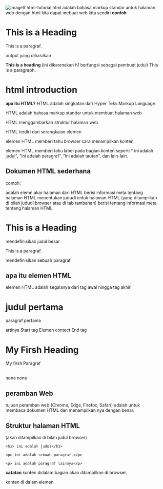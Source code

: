![image](https://github.com/user-attachments/assets/22469a02-3a61-43b9-84b1-88410b668fa9)# html-tutorial
html adalah bahasa markup standar untuk halaman web
dengan html kita dapat mebuat web kita sendiri
**contoh**
<!DOCTYPE html

<html>

<head>
 
<title>Page Title</title>

</head>

<h1>This is a Heading</h1>

<p>This is a paragraf.</p>

</body>

</html>

 output yang dihasilkan
 
**This is a heading**
 (ini dikarenakan h1 berfungsi sebagai pembuat judul)
This is a paragraph.

# html introduction 
**apa itu HTML?**
HTML adalah singkatan dari Hyper Teks Markup Language

HTML adalah bahasa markup standar untuk membuat halaman web

HTML menggambarkan struktur halaman web

HTML terdiri dari serangkaian elemen

elemen HTML memberi tahu browser cara menampilkan konten

elemen HTML memberi tahu label pada bagian konten seperti " ini adalah judul", "ini adalah paragraf", "ini adalah tautan", dan lain-lain. 

## Dokumen HTML sederhana ##
contoh:
<!DOCTYPE html mendefinisikan bahwa dokumn ini adalah dokumen HTML5

<html> adalah elemn akar halaman dari HTML

<head> berisi informasi meta tentang halaman HTML
  
<title>Page Title</title> menentukan jududl untuk halaman HTML (yang ditampilkan di bilah jududl browser atau di tab tambahan)

</head> berisi tentang informasi meta tentang halaman HTML

<h1>This is a Heading</h1> mendefinisikan judul besar

<p>This is a paragraf.</p> mendefinisikan sebuah paragraf

</body>
</html>

## apa itu elemen HTML ##
elemen HTML adalah segalanya dari tag awal hingga tag akhir

<h1> judul pertama </h1>
<p> paragraf pertama </p>

artinya 
Start tag                    Elemen contect                End tag
<h1>                         My Firsh Heading               </h1>

<p>                          My firsh Paragraf              </P>

<br>                         none                           none

## peramban Web ##
tujuan peramban web (Chrome, Edge, Firefox, Safari) adalah untuk membaca dokumen HTML dan menampilkan nya dengan benar. 

## Struktur halaman HTML ##
<kepala>
 
  <title> judul halaman </title> (akan ditampilkan di bilah judul browser)
  
</kepala>

<tubuh>
 
    <h1> ini adalah judul</h1>
    
    <p> ini adalah sebuah paragraf.</p>
    
    <p> ini adalah paragraf lainnya</p>
    
</tubuh>

**catatan**
konten didalam bagian <body> akan ditampilkan di browser.

konten di dalam elemen <title> akan ditampilkan di bilah judul browser atau di tab halaman. 

# Editor HTML #
Editor teks sederhana adalah semua hal yang diperlukan ketika mempelajari HTML. 

Pelajari HTML Menggunakan Notepad atau TextEdit
Halaman web dapat dibuat dan dimodifikasi menggunakan editor HTML profesional.

Namun, untuk mempelajari HTML kami merekomendasikan editor teks sederhana seperti Notepad (PC) atau TextEdit (Mac).

Kami percaya bahwa menggunakan editor teks sederhana adalah cara yang baik untuk mempelajari HTML.

Ikuti langkah-langkah di bawah ini untuk membuat halaman web pertama Anda dengan Notepad atau TextEdit.

**Langkah 1: Buka Notepad (PC)**
Windows 8 atau lebih baru:

Buka Layar Awal (simbol jendela di kiri bawah layar). Ketik Notepad .

Windows 7 atau versi sebelumnya:

Buka Start > Program > Aksesoris > Notepad

**Langkah 1: Buka TextEdit (Mac)**
Buka Finder > Aplikasi > TextEdit

Ubah juga beberapa preferensi agar aplikasi dapat menyimpan file dengan benar. Di Preferensi > Format > pilih "Teks Biasa"

Lalu pada bagian "Buka dan Simpan", centang kotak yang bertuliskan "Tampilkan berkas HTML sebagai kode HTML dan bukan teks yang diformat".

Lalu buka dokumen baru untuk meletakkan kode.

**Langkah 2: Tulis Beberapa HTML**
Tulis atau salin kode HTML berikut ke Notepad:
<!DOCTYPE html>
<html>
<body>

<h1>My First Heading</h1>

<p>My first paragraph.</p>

</body>
</html>

**Langkah 3: Simpan Halaman HTML**
Simpan berkas di komputer. Pilih File > Simpan sebagai di menu Notepad.

Beri nama file "index.htm" dan atur pengkodean ke UTF-8 (yang merupakan pengkodean yang disukai untuk file HTML).

tip: dapat menggunakan .htm atau .html sebagai ekstensi file. tidak ada perbedaan. 

**Langkah 4: Lihat Halaman HTML di Browser Anda**
Buka berkas HTML yang disimpan di peramban favorit (klik dua kali pada berkas tersebut, atau klik kanan - dan pilih "Buka dengan").

Hasilnya akan terlihat seperti ini:
**My Firsh Heading**
My firsh Paragraf

# contoh dasar HTML # 
## Dokumen HTMLM ##
Semua dokumen HTML harus dimulai dengan deklarasi tipe dokumen: <!DOCTYPE html>.

Dokumen HTML itu sendiri dimulai dengan <html>dan diakhiri dengan </html>.

Bagian yang terlihat dari dokumen HTML berada di antara <body>dan </body>.

CONTOH:
<!DOCTYPE html>
<html>
<body>

<h1>My First Heading</h1>
<p>My first paragraph.</p>

</body>
</html>


OUTPUT 
**My First Heading**
My First paragraf


**Deklarasi <!DOCTYPE>**
Deklarasi tersebut <!DOCTYPE>mewakili jenis dokumen, dan membantu browser menampilkan halaman web dengan benar.

Itu hanya boleh muncul satu kali, di bagian atas halaman (sebelum tag HTML apa pun).

Deklarasi <!DOCTYPE>tidak peka huruf besar/kecil.

Deklarasi <!DOCTYPE>untuk HTML5 adalah:

**<!DOCTYPE html>**

## Judul HTML ## 

Judul HTML didefinisikan dengan tag <h1>to <h6>.

<h1>mendefinisikan judul yang paling penting. <h6>mendefinisikan judul yang paling tidak penting: 

Contoh
<h1>This is heading 1</h1>
<h2>This is heading 2</h2>
<h3>This is heading 3</h3>
<h4>This is heading 4</h4>
<h5>This is heading 5</h5>
<h6>This is heading 6</h6>

</body>
</html>

output 
# This is heading 1 #
## This is heading 2 ##
### This is heading 3 ###
#### This is heading 4 ####
##### This is heading 5 #####
###### This is heading 6 ######

# Paragraf HTML #
Paragraf HTML didefinisikan dengan <p>tag:

Contoh
<p>This is a paragraph.</p>
<p>This is another paragraph.</p>

output
This is a paragraph

This is another paragraph. 

# Tautan HTML #
Tautan HTML didefinisikan dengan <a>tag:

Contoh
<a href="https://www.w3schools.com">This is a link</a>

output 
HTML Links

HTML links are defined with the a tag:

This is a link

Tujuan tautan ditetapkan dalam hrefatribut. 

Atribut digunakan untuk memberikan informasi tambahan tentang elemen HTML.


# Gambar HTML #
Gambar HTML didefinisikan dengan <img>tag.

File sumber ( src), teks alternatif ( alt), width, dan heightdisediakan sebagai atribut:

Contoh
<img src="w3schools.jpg" alt="W3Schools.com" width="104" height="142">

output 
HTML Images
HTML images are defined with the img tag:
## berserta gambar w3school ##


Cara Melihat Sumber HTML
Pernahkah Anda melihat halaman Web dan bertanya-tanya, "Hei! Bagaimana mereka melakukannya?"

Lihat Kode Sumber HTML:
Klik CTRL + U di halaman HTML, atau klik kanan pada halaman dan pilih "Lihat Sumber Halaman". Ini akan membuka tab baru yang berisi kode sumber HTML halaman tersebut.

Periksa Elemen HTML:
Klik kanan pada elemen (atau area kosong), dan pilih "Periksa" untuk melihat elemen apa saja yang ada (Anda akan melihat HTML dan CSS). Anda juga dapat mengedit HTML atau CSS secara langsung di panel Elemen atau Gaya yang terbuka.


# Elemen HTML #
elemen HTML didefinisikan oleh tag awal, beberapa konten, dan tag akhir. 
 
## elemen HTML adalah segalanya dari tag awal hingga tag akhir:*

<tagname> konten ada disini... </tagname>

contoh beberapa elemen HTML:

< h1 > Judul Pertamaku < /h1 >

< p > Paragraf pertama saya. < /p >

## Start tag	   Element content      	End tag
   <h1>	        My First Heading	     </h1>
   <p>	         My first paragraph.	  </p>
   <br>        	none	                 none

Catatan: Beberapa elemen HTML tidak memiliki konten (seperti elemen <br>). Elemen-elemen ini disebut elemen kosong. Elemen kosong tidak memiliki tag penutup!

## Elemen HTML Bersarang ##
Elemen HTML dapat bersarang (ini berarti suatu elemen dapat berisi elemen lain).

Semua dokumen HTML terdiri dari elemen-elemen HTML yang bertingkat.

Contoh berikut berisi empat elemen HTML ( <html>, <body>, <h1> dan <p>):

Contoh
<!DOCTYPE html>
<html>
<body>

<h1>My First Heading</h1>
<p>My first paragraph.</p>

</body>
</html>

output
## My Firsh Heading ##
My firsh paragraph

Contoh Dijelaskan
Elemen tersebut <html>merupakan elemen akar dan mendefinisikan keseluruhan dokumen HTML.

Ia memiliki tag awal <html>dan tag akhir </html>.

Kemudian di dalam <html>elemen tersebut ada <body> elemen:

<body>

<h1>My First Heading</h1>
<p>My first paragraph.</p>

</body>
Elemen <body>mendefinisikan isi dokumen.

Ia memiliki tag awal <body>dan tag akhir </body>.

Kemudian, di dalam <body>elemen tersebut ada dua elemen lainnya: <h1>dan <p>:

<h1>My First Heading</h1>
<p>My first paragraph.</p>
Elemen ini <h1>mendefinisikan sebuah judul.

Ini memiliki tag awal <h1>dan tag akhir </h1>:

<h1>My First Heading</h1>
Elemen <p>mendefinisikan sebuah paragraf.

Ini memiliki tag awal <p>dan tag akhir </p>:

<p>My first paragraph.</p>

## Jangan Pernah Melewatkan Tag Akhir ##
Beberapa elemen HTML akan ditampilkan dengan benar, bahkan jika Anda lupa tag penutup:

Contoh
<html>
<body>

<p>This is a paragraph
<p>This is a paragraph

</body>
</html>

output

This is a paragraph.

This is a paragraph.

Namun, jangan pernah mengandalkan ini! Hasil yang tidak diharapkan dan kesalahan dapat terjadi jika Anda lupa tag penutup!

## Elemen HTML Kosong ##
Elemen HTML tanpa konten disebut elemen kosong.

Tag ini <br> mendefinisikan jeda baris, dan merupakan elemen kosong tanpa tag penutup:

Contoh
<p>This is a <br> paragraph with a line break.</p>

output
This is a
paragraph with a line break.

## HTML tidak peka huruf besar/kecil ##
Tag HTML tidak peka huruf besar/kecil: <P>artinya sama dengan <p>.

Standar HTML tidak mengharuskan tag huruf kecil, tetapi W3C merekomendasikan huruf kecil dalam HTML, dan menuntut huruf kecil untuk jenis dokumen yang lebih ketat seperti XHTML.

### Di W3Schools kami selalu menggunakan nama tag huruf kecil. ###

## Referensi Tag HTML ##
Referensi tag W3Schools berisi informasi tambahan tentang tag ini dan atributnya.

###             Tag	Description ###
<html>	         Defines the root of an HTML document
<body>         	Defines the document's body
<h1> to <h6>   	Defines HTML headings


# Atribut HTML #
 Atribut HTML menyediakan informasi tambahan tentang elemen HTML.

## Atribut HTML
  Semua elemen HTML dapat memiliki atribut

  Atribut menyediakan informasi tambahan tentang elemen
  
  Atribut selalu ditentukan di tag awal
  
  Atribut biasanya datang dalam pasangan nama/nilai seperti: nama="nilai"
  
## Atribut href

Tag ini <a>mendefinisikan hyperlink. hrefAtribut menentukan URL halaman yang dituju oleh tautan tersebut:

Contoh
<a href="https://www.w3schools.com">Visit W3Schools</a>

OUTPUT

 The href Attribute
HTML links are defined with the a tag. The link address is specified in the href attribute:

Visit W3Schools

## Atribut src
Tag <img>ini digunakan untuk menyematkan gambar di halaman HTML. srcAtribut menentukan jalur ke gambar yang akan ditampilkan:

Contoh
<img src="img_girl.jpg">

OUTPUT

The src Attribute
HTML images are defined with the img tag, and the filename of the image source is specified in the src attribute:

Beserta foto seorang perempuan yang menghadap ke belakang


Ada dua cara untuk menentukan URL dalam src atribut:

1. URL Absolut - Tautan ke gambar eksternal yang dihosting di situs web lain. Contoh: src="https://www.w3schools.com/images/img_girl.jpg" .

Catatan: Gambar eksternal mungkin memiliki hak cipta. Jika Anda tidak memperoleh izin untuk menggunakannya, Anda mungkin melanggar undang-undang hak cipta. Selain itu, Anda tidak dapat mengontrol gambar eksternal; gambar tersebut dapat dihapus atau diubah secara tiba-tiba.

2. URL Relatif - Tautan ke gambar yang dihosting di dalam situs web. Di sini, URL tidak menyertakan nama domain. Jika URL dimulai tanpa garis miring, URL akan relatif terhadap halaman saat ini. Contoh: src="img_girl.jpg". Jika URL dimulai dengan garis miring, URL akan relatif terhadap domain. Contoh: src="/images/img_girl.jpg".

Kiat: Sebaiknya gunakan URL relatif. URL tersebut tidak akan rusak jika Anda mengubah domain.

## Atribut lebar dan tinggi
Tag <img>juga harus berisi atribut widthdan height, yang menentukan lebar dan tinggi gambar (dalam piksel):

Contoh
<img src="img_girl.jpg" width="500" height="600">

output
Width and Height Attributes
The width and height attributes of the img tag, defines the width and height of the image:
dengan perempuan yang mengahadap kebelakang

## Atribut alt
Atribut yang diperlukan altuntuk <img> tag menentukan teks alternatif untuk gambar, jika gambar tersebut tidak dapat ditampilkan karena suatu alasan. Hal ini dapat disebabkan oleh koneksi yang lambat, atau kesalahan pada srcatribut, atau jika pengguna menggunakan pembaca layar.

Contoh
<img src="img_girl.jpg" alt="Girl with a jacket">

output
The alt Attribute
The alt attribute should reflect the image content, so users who cannot see the image get an understanding of what the image contains: 
dengan seorang perempuan yang menghadap kebelakang


Contoh
Lihat apa yang terjadi jika kita mencoba menampilkan gambar yang tidak ada:

<img src="img_typo.jpg" alt="Girl with a jacket">

output
(foto tidak muncul) Girl with a jacket
If we try to display an image that does not exist, the value of the alt attribute will be displayed instead.

## Atribut gaya
Atribut styledigunakan untuk menambahkan gaya ke suatu elemen, seperti warna, font, ukuran, dan lainnya.

Contoh
<p style="color:red;">This is a red paragraph.</p>

output
The style Attribute
The style attribute is used to add styles to an element, such as color:

This is a red paragraph. (tulisan berwarna merah)


## Atribut lang
Anda harus selalu menyertakan langatribut di dalam <html>tag, untuk menyatakan bahasa halaman Web. Hal ini dimaksudkan untuk membantu mesin pencari dan browser.

Contoh berikut menentukan bahasa Inggris sebagai bahasa:

<!DOCTYPE html>
<html lang="en">
<body>
...
</body>
</html>

Kode negara juga dapat ditambahkan ke kode bahasa dalam lang atribut. Jadi, dua karakter pertama menentukan bahasa halaman HTML, dan dua karakter terakhir menentukan negara.

Contoh berikut menentukan bahasa Inggris sebagai bahasa dan Amerika Serikat sebagai negara:

<!DOCTYPE html>
<html lang="en-US">
<body>
...
</body>
</html>

## Judul Atribut
Atribut titlemendefinisikan beberapa informasi tambahan tentang suatu elemen.

Nilai atribut judul akan ditampilkan sebagai keterangan alat saat Anda mengarahkan kursor ke elemen tersebut:

Contoh
<p title="I'm a tooltip">This is a paragraph.</p>

output
The title Attribute
Mouse over this paragraph, to display the title attribute as a tooltip.

## Disarankan: Selalu menggunakan atribut huruf kecil
Standar HTML tidak memerlukan nama atribut huruf kecil.

Atribut judul (dan semua atribut lainnya) dapat ditulis dengan huruf besar atau kecil seperti title atau TITLE .

Namun, W3C merekomendasikan atribut huruf kecil dalam HTML, dan menuntut atribut huruf kecil untuk tipe dokumen yang lebih ketat seperti XHTML.

Di W3Schools kami selalu menggunakan nama atribut huruf kecil.

## Disarankan: Selalu Kutip Nilai Atribut
Standar HTML tidak memerlukan tanda kutip di sekitar nilai atribut.

Namun, W3C merekomendasikan tanda kutip dalam HTML, dan menuntut tanda kutip untuk tipe dokumen yang lebih ketat seperti XHTML.

Bagus:
<a href="https://www.w3schools.com/html/">Visit our HTML tutorial</a>
Buruk:
<a href=https://www.w3schools.com/html/>Visit our HTML tutorial</a>
Terkadang Anda harus menggunakan tanda kutip. Contoh ini tidak akan menampilkan atribut judul dengan benar, karena mengandung spasi:

Contoh
<p title=Description of W3Schools>

 output

 About W3Schools
You cannot omit quotes around an attribute value if the value contains spaces.

If you move the mouse over the paragraph above, your browser will only display the first word from the title.


### Di W3Schools kami selalu menggunakan tanda kutip di sekitar nilai atribut.

### Tanda kutip tunggal atau ganda?
Tanda kutip ganda di sekitar nilai atribut adalah yang paling umum dalam HTML, tetapi tanda kutip tunggal juga dapat digunakan.

Dalam beberapa situasi, ketika nilai atribut itu sendiri berisi tanda kutip ganda, maka perlu menggunakan tanda kutip tunggal:

<p title='John "ShotGun" Nelson'>
Atau sebaliknya:

<p title="John 'ShotGun' Nelson">


output

Single or Double Quotes?
In some situations, when the attribute value itself contains double quotes, it is necessary to use single quotes:

Move your mouse over the paragraphs below to see the effect:

John with double quotes

John with single quotes

# Judul HTML

Judul HTML adalah judul atau subjudul yang ingin ditampilkan di halaman web.

Contoh
# Heading 1
## Heading 2
### Heading 3
#### Heading 4
##### Heading 5
###### Heading 6

coding 
<!DOCTYPE html>
<html>
<body>

<h1>Heading 1</h1>
<h2>Heading 2</h2>
<h3>Heading 3</h3>
<h4>Heading 4</h4>
<h5>Heading 5</h5>
<h6>Heading 6</h6>

</body>
</html>

output
# Heading 1
## Heading 2
### Heading 3
#### Heading 4
##### Heading 5
###### Heading 6

# Judul HTML
Judul HTML didefinisikan dengan tag <h1>to <h6>.

<h1>mendefinisikan judul yang paling penting. <h6>mendefinisikan judul yang paling tidak penting.

Contoh
<h1>Heading 1</h1>
<h2>Heading 2</h2>
<h3>Heading 3</h3>
<h4>Heading 4</h4>
<h5>Heading 5</h5>
<h6>Heading 6</h6>
Catatan: Peramban secara otomatis menambahkan spasi (margin) sebelum dan sesudah judul.


output

# Heading 1
## Heading 2
### Heading 3
#### Heading 4
##### Heading 5
###### Heading 6

# Judul Itu Penting
Mesin pencari menggunakan judul untuk mengindeks struktur dan konten halaman web.

Pengguna sering kali membaca sekilas halaman berdasarkan judulnya. Penting untuk menggunakan judul guna menunjukkan struktur dokumen.

<h1>Judul harus digunakan untuk judul utama, diikuti oleh <h2>judul-judul, lalu yang kurang penting <h3>, dan seterusnya.

Catatan: Gunakan judul HTML hanya untuk judul. Jangan gunakan judul untuk membuat teks BESAR atau tebal .

# Judul yang lebih besar
Setiap judul HTML memiliki ukuran default. Namun, Anda dapat menentukan ukuran untuk setiap judul dengan styleatribut, menggunakan properti CSS font-size:

Contoh
<h1 style="font-size:60px;">Heading 1</h1>

output
# Heading 1
You can change the size of a heading with the style attribute, using the font-size property.


# Paragraf HTML
Sebuah paragraf selalu dimulai pada baris baru dan biasanya berupa blok teks.



# Paragraf HTML
Elemen HTML <p>mendefinisikan sebuah paragraf.

Sebuah paragraf selalu dimulai pada baris baru, dan peramban secara otomatis menambahkan spasi (margin) sebelum dan sesudah paragraf.

Contoh
<p>This is a paragraph.</p>
<p>This is another paragraph.</p>

output
This is a paragraph.

This is a paragraph.

This is a paragraph


# Tampilan HTML
kita tidak dapat yakin bagaimana HTML akan ditampilkan.

Layar besar atau kecil, dan jendela yang diubah ukurannya akan menghasilkan hasil yang berbeda.

Dengan HTML, Anda tidak dapat mengubah tampilan dengan menambahkan spasi tambahan atau baris tambahan dalam kode HTML Anda.

Peramban akan secara otomatis menghapus spasi dan baris tambahan saat halaman ditampilkan:

Contoh
<p>
This paragraph
contains a lot of lines
in the source code,
but the browser
ignores it.
</p>

<p>
This paragraph
contains         a lot of spaces
in the source         code,
but the        browser
ignores it.
</p>

output 

This paragraph contains a lot of lines in the source code, but the browser ignores it.

This paragraph contains a lot of spaces in the source code, but the browser ignores it.

The number of lines in a paragraph depends on the size of the browser window. If you resize the browser window, the number of lines in this paragraph will change.

# Aturan Horizontal HTML
Tag ini <hr>mendefinisikan pemisah tematik pada halaman HTML, dan paling sering ditampilkan sebagai aturan horizontal.

Elemen ini <hr>digunakan untuk memisahkan konten (atau menentukan perubahan) di halaman HTML:

Contoh
<h1>This is heading 1</h1>
<p>This is some text.</p>
<hr>
<h2>This is heading 2</h2>
<p>This is some other text.</p>
<hr>

output 
# This is heading 1
This is some text.

## This is heading 2
This is some other text.

### This is heading 2
This is some other text.
Tag tersebut <hr>adalah tag kosong, artinya tidak memiliki tag akhir.

# Pemutusan Baris HTML
Elemen HTML <br>mendefinisikan jeda baris.

Gunakan <br>jika Anda menginginkan jeda baris (baris baru) tanpa memulai paragraf baru:

Contoh
<p>This is<br>a paragraph<br>with line breaks.</p>
Tag tersebut <br>adalah tag kosong, artinya tidak memiliki tag akhir.

output
This is
a paragraph
with line breaks.

# Masalah Puisi
Puisi ini akan ditampilkan dalam satu baris:

Contoh
<p>
  My Bonnie lies over the ocean.

  My Bonnie lies over the sea.

  My Bonnie lies over the ocean.

  Oh, bring back my Bonnie to me.
</p>

output

In HTML, spaces and new lines are ignored:

My Bonnie lies over the ocean. My Bonnie lies over the sea. My Bonnie lies over the ocean. Oh, bring back my Bonnie to me.


# Solusi - Elemen HTML <pre>
Elemen HTML <pre>mendefinisikan teks yang telah diformat sebelumnya.

Teks di dalam <pre>elemen ditampilkan dalam font dengan lebar tetap (biasanya Courier), dan mempertahankan spasi dan jeda baris:

Contoh
<pre>
  My Bonnie lies over the ocean.

  My Bonnie lies over the sea.

  My Bonnie lies over the ocean.

  Oh, bring back my Bonnie to me.
</pre>

output

The pre tag preserves both spaces and line breaks:

   My Bonnie lies over the ocean.

   My Bonnie lies over the sea.

   My Bonnie lies over the ocean.
   
   Oh, bring back my Bonnie to me.

# Gaya HTML

 Atribut HTML styledigunakan untuk menambahkan gaya ke suatu elemen, seperti warna, font, ukuran, dan lainnya.

Contoh
Aku Merah (warna merah

Aku Biru (warna biru)

# Aku Besar

# Atribut Gaya HTML
Mengatur gaya suatu elemen HTML, dapat dilakukan dengan styleatribut.

Atribut HTML stylememiliki sintaksis berikut:

<tagname style="property:value;">
Properti adalah properti CSS. Nilai adalah nilai CSS .


# Warna Latar Belakang
Properti CSS background-colormendefinisikan warna latar belakang untuk elemen HTML.

Contoh
Mengatur warna latar belakang halaman menjadi biru muda:

<body style="background-color:powderblue;">

<h1>This is a heading</h1>
<p>This is a paragraph.</p>

</body>

output
This is a heading
This is a paragraph.
(latar biru) 

Contoh
Mengatur warna latar belakang untuk dua elemen berbeda:

<body>

<h1 style="background-color:powderblue;">This is a heading</h1>
<p style="background-color:tomato;">This is a paragraph.</p>

</body>

output
# This is a heading (warna biru)
This is a paragraph.(warna oren)
# Warna Teks
Properti CSS colormendefinisikan warna teks untuk elemen HTML:

Contoh
<h1 style="color:blue;">This is a heading</h1>
<p style="color:red;">This is a paragraph.</p>

output
 # This is a heading (warna biru)
This is a paragraph. (warna merah)

# Huruf
Properti CSS font-familymendefinisikan font yang akan digunakan untuk elemen HTML:

Contoh
<h1 style="font-family:verdana;">This is a heading</h1>
<p style="font-family:courier;">This is a paragraph.</p>

output

# This is a heading
This is a paragraph.


# Ukuran Teks
Properti CSS font-sizemendefinisikan ukuran teks untuk elemen HTML:

Contoh
<h1 style="font-size:300%;">This is a heading</h1>
<p style="font-size:160%;">This is a paragraph.</p>

output
# This is a heading
This is a paragraph.


# Penyelarasan Teks
Properti CSS text-alignmendefinisikan perataan teks horizontal untuk elemen HTML:

Contoh
<h1 style="text-align:center;">Centered Heading</h1>
<p style="text-align:center;">Centered paragraph.</p>


 output
 # Centered Heading
   Centered paragraph.

# Pemformatan Teks HTML
HTML berisi beberapa elemen untuk mendefinisikan teks dengan makna khusus.

Contoh
This text is bold

This text is italic

This is subscript and superscript

output

### This text is bold

*This text is italic

This is subscript and superscript (kecil besar tulisannya)

# Elemen Pemformatan HTML
Elemen pemformatan dirancang untuk menampilkan jenis teks khusus:

<b>- Teks tebal
<strong>- Teks penting
<i>- Teks miring
<em>- Teks yang ditekankan
<mark>- Teks yang ditandai
<small>- Teks lebih kecil
<del>- Teks dihapus
<ins>- Teks yang disisipkan
<sub>- Teks subskrip
<sup>- Teks superskrip

# Elemen HTML <b> dan <strong>
Elemen HTML <b>mendefinisikan teks tebal, tanpa kepentingan tambahan apa pun.

Contoh
<b>This text is bold</b>

output 

This text is normal.

### This text is bold.

Elemen HTML <strong>mendefinisikan teks dengan kepentingan yang kuat. Konten di dalamnya biasanya ditampilkan dalam huruf tebal.

Contoh
<strong>This text is important!</strong>

output

This text is normal.

### This text is important!

# Elemen HTML <i> dan <em>
Elemen HTML <i>mendefinisikan bagian teks dalam gaya atau suasana alternatif. Konten di dalamnya biasanya ditampilkan dalam huruf miring.

Tip: Tag ini <i>sering digunakan untuk menunjukkan istilah teknis, frasa dari bahasa lain, pemikiran, nama kapal, dll.

Contoh
<i>This text is italic</i>

output
This text is normal.

* This text is italic.
  
Elemen HTML <em>mendefinisikan teks yang ditekankan. Konten di dalamnya biasanya ditampilkan dalam huruf miring.

Kiat: Pembaca layar akan mengucapkan kata-kata <em> dengan penekanan, menggunakan tekanan verbal.

Contoh
<em>This text is emphasized</em>

This text is normal.

* This text is emphasized.

# Elemen HTML <kecil>
Elemen HTML <small>mendefinisikan teks yang lebih kecil:

Contoh
<small>This is some smaller text.</small>

output
# This is some normal text.

This is some smaller text.

# Elemen HTML <mark>
Elemen HTML <mark>mendefinisikan teks yang harus ditandai atau disorot:

Contoh
<p>Do not forget to buy <mark>milk</mark> today.</p>

output
Do not forget to buy milk today.


# Elemen HTML <del>
Elemen HTML <del>mendefinisikan teks yang telah dihapus dari sebuah dokumen. Peramban biasanya akan mencoret teks yang dihapus dengan garis:

Contoh
<p>My favorite color is <del>blue</del> red.</p>

output 
My favorite color is blue red.


# Elemen HTML <ins>
Elemen HTML <ins>mendefinisikan teks yang telah disisipkan ke dalam dokumen. Peramban biasanya akan menggarisbawahi teks yang disisipkan:

Contoh
<p>My favorite color is <del>blue</del> <ins>red</ins>.</p>

output
My favorite color is blue red.

# Elemen HTML <sub>
Elemen HTML <sub>mendefinisikan teks subskrip. Teks subskrip muncul setengah karakter di bawah garis normal, dan terkadang ditampilkan dalam font yang lebih kecil. Teks subskrip dapat digunakan untuk rumus kimia, seperti H 2 O:

Contoh
<p>This is <sub>subscripted</sub> text.</p>

output 

This is subscripted text.

# Elemen HTML <sup>
Elemen HTML <sup>mendefinisikan teks superskrip. Teks superskrip muncul setengah karakter di atas baris normal, dan terkadang ditampilkan dalam font yang lebih kecil. Teks superskrip dapat digunakan untuk catatan kaki, seperti WWW [1] :

Contoh
<p>This is <sup>superscripted</sup> text.</p>

 output
 This is superscripted text. (superscripted huruf kecil)
 
 # Elemen Kutipan dan Sitasi HTML
Dalam bab ini kita akan membahas elemen <blockquote>, <q>, <abbr>, <address>, <cite>, dan <bdo>HTML.

Contoh
Here is a quote from WWF's website:

For 60 years, WWF has worked to help people and nature thrive. As the world's leading conservation organization, WWF works in nearly 100 countries. At every level, we collaborate with people around the world to develop and deliver innovative solutions that protect communities, wildlife, and the places in which they live.

output
Here is a quote from WWF's website:

For 60 years, WWF has worked to help people and nature thrive. As the world's leading conservation organization, WWF works in nearly 100 countries. At every level, we collaborate with people around the world to develop and deliver innovative solutions that protect communities, wildlife, and the places in which they live.


# HTML <blockquote> untuk Kutipan
Elemen HTML <blockquote>mendefinisikan bagian yang dikutip dari sumber lain.

Peramban biasanya membuat indentasi <blockquote>pada elemen.

Contoh
<p>Here is a quote from WWF's website:</p>
<blockquote cite="http://www.worldwildlife.org/who/index.html">
For 60 years, WWF has worked to help people and nature thrive. As the world's leading conservation organization, WWF works in nearly 100 countries. At every level, we collaborate with people around the world to develop and deliver innovative solutions that protect communities, wildlife, and the places in which they live.
</blockquote>

output
Here is a quote from WWF's website:

For 60 years, WWF has worked to help people and nature thrive. As the world's leading conservation organization, WWF works in nearly 100 countries. At every level, we collaborate with people around the world to develop and deliver innovative solutions that protect communities, wildlife, and the places in which they live.
# HTML <q> untuk Kutipan Pendek
Tag HTML <q>mendefinisikan kutipan pendek.

Peramban biasanya menyisipkan tanda kutip di sekitar kutipan.

Contoh
<p>WWF's goal is to: <q>Build a future where people live in harmony with nature.</q></p>

output
Browsers usually insert quotation marks around the q element.

WWF's goal is to: Build a future where people live in harmony with nature.


# HTML <abbr> untuk Singkatan
Tag HTML <abbr>mendefinisikan singkatan atau akronim, seperti "HTML", "CSS", "Tuan", "Dr.", "ASAP", "ATM".

Menandai singkatan dapat memberikan informasi yang berguna bagi peramban, sistem penerjemahan, dan mesin pencari.

Kiat: Gunakan atribut judul global untuk menampilkan deskripsi singkatan/akronim saat Anda mengarahkan kursor ke elemen tersebut. 

Contoh
<p>The <abbr title="World Health Organization">WHO</abbr> was founded in 1948.</p>

output
The WHO was founded in 1948.

Marking up abbreviations can give useful information to browsers, translation systems and search-engines.

# HTML <alamat> untuk Informasi Kontak
Tag HTML <address>mendefinisikan informasi kontak untuk penulis/pemilik dokumen atau artikel.

Informasi kontak dapat berupa alamat email, URL, alamat fisik, nomor telepon, pegangan media sosial, dll.

Teks dalam <address>elemen biasanya ditampilkan dalam huruf miring, dan peramban akan selalu menambahkan jeda baris sebelum dan sesudah <address>elemen.

Contoh
<address>
Written by John Doe.<br>
Visit us at:<br>
Example.com<br>
Box 564, Disneyland<br>
USA
</address>

output
The HTML address element defines contact information (author/owner) of a document or article.

* Written by John Doe.
* Visit us at:
* Example.com
* Box 564, Disneyland
* USA


# HTML <cite> untuk Judul Karya
Tag HTML <cite>mendefinisikan judul suatu karya kreatif (misalnya buku, puisi, lagu, film, lukisan, patung, dll.).

#### Catatan: Nama seseorang bukanlah judul suatu karya.

Teks dalam <cite>elemen biasanya ditampilkan dalam huruf miring .

Contoh
<p><cite>The Scream</cite> by Edvard Munch. Painted in 1893.</p>

output

The HTML cite element defines the title of a work.

Browsers usually display cite elements in italic.
 (adanya gambar)
The Scream
The Scream by Edvard Munch. Painted in 1893.

# HTML <bdo> untuk Penimpaan Dua Arah
BDO singkatan dari Bi-Directional Override.

Tag HTML <bdo>digunakan untuk mengganti arah teks saat ini:

Contoh
<bdo dir="rtl">This text will be written from right to left</bdo>

output
If your browser supports bi-directional override (bdo), the next line will be written from right to left (rtl):

This line will be written from right to left

# Elemen Kutipan dan Sitasi HTML
Tag          	Description
<abbr>	       Defines an abbreviation or acronym
<address>	    Defines contact information for the author/owner of a     document
<bdo>	        Defines the text direction
<blockquote>	 Defines a section that is quoted from another source
<cite>	       Defines the title of a work
<q>	          Defines a short inline quotation

# Komentar HTML
Komentar HTML tidak ditampilkan di browser, tetapi dapat membantu mendokumentasikan kode sumber HTML Anda.

# Tag Komentar HTML
Anda dapat menambahkan komentar ke sumber HTML Anda dengan menggunakan sintaks berikut:

<!-- Write your comments here -->
Perhatikan bahwa ada tanda seru (!) di tag awal, tetapi tidak di tag akhir.

Catatan: Komentar tidak ditampilkan oleh browser, tetapi dapat membantu mendokumentasikan kode sumber HTML Anda.

# Tambahkan Komentar
Dengan komentar Anda dapat menempatkan pemberitahuan dan pengingat dalam kode HTML Anda:

Contoh
<!-- This is a comment -->

<p>This is a paragraph.</p>

<!-- Remember to add more information here -->

output
This is a paragraph.


# Komentar HTML
Komentar HTML tidak ditampilkan di browser, tetapi dapat membantu mendokumentasikan kode sumber HTML Anda.

# Tag Komentar HTML
Anda dapat menambahkan komentar ke sumber HTML Anda dengan menggunakan sintaks berikut:

<!-- Write your comments here -->
Perhatikan bahwa ada tanda seru (!) di tag awal, tetapi tidak di tag akhir.

Catatan: Komentar tidak ditampilkan oleh browser, tetapi dapat membantu mendokumentasikan kode sumber HTML Anda.

# Tambahkan Komentar
Dengan komentar Anda dapat menempatkan pemberitahuan dan pengingat dalam kode HTML Anda:

Contoh
<!-- This is a comment -->

<p>This is a paragraph.</p>

<!-- Remember to add more information here -->

output
This is a paragraph.


# Sembunyikan Konten
Komentar dapat digunakan untuk menyembunyikan konten.

Ini dapat membantu jika Anda menyembunyikan konten untuk sementara:

Contoh
<p>This is a paragraph.</p>

<!-- <p>This is another paragraph </p> -->

<p>This is a paragraph too.</p>

output
This is a paragraph.

This is a paragraph too.

Anda juga dapat menyembunyikan lebih dari satu baris. Semua yang ada di antara <!--dan --> akan disembunyikan dari tampilan.

# Contoh
Sembunyikan bagian kode HTML:

<p>This is a paragraph.</p>
<!--
<p>Look at this cool image:</p>
<img border="0" src="pic_trulli.jpg" alt="Trulli">
-->
<p>This is a paragraph too.</p>

output
This is a paragraph.

This is a paragraph too.


Komentar juga bagus untuk men-debug HTML, karena Anda dapat mengomentari baris kode HTML, satu per satu, untuk mencari kesalahan.


# Sembunyikan Konten Sebaris
Komentar dapat digunakan untuk menyembunyikan bagian di tengah kode HTML.

Contoh
Sembunyikan bagian paragraf:

<p>This <!-- great text --> is a paragraph.</p>

output
This is a paragraph.


# Sembunyikan Konten 
Komentar dapat digunakan untuk menyembunyikan konten.

Ini dapat membantu jika Anda menyembunyikan konten untuk sementara:

## Contoh
<p>This is a paragraph.</p>

<!-- <p>This is another paragraph </p> -->

<p>This is a paragraph too.</p>

output
This is a paragraph.
 This is a paragraph too.
 
## Contoh
Sembunyikan bagian kode HTML:

<p>This is a paragraph.</p>
<!--
<p>Look at this cool image:</p>
<img border="0" src="pic_trulli.jpg" alt="Trulli">
-->
<p>This is a paragraph too.</p>

output
This is a paragraph.

This is a paragraph too.


Komentar juga bagus untuk men-debug HTML, karena Anda dapat mengomentari baris kode HTML, satu per satu, untuk mencari kesalahan.


# Sembunyikan Konten Sebaris
Komentar dapat digunakan untuk menyembunyikan bagian di tengah kode HTML.

Contoh
Sembunyikan bagian paragraf:

<p>This <!-- great text --> is a paragraph.</p>

output
This is a paragraph.


# Warna HTML
Warna HTML ditentukan dengan nama warna yang telah ditetapkan sebelumnya, atau dengan nilai RGB, HEX, HSL, RGBA, atau HSLA.

# Nama Warna
Dalam HTML, warna dapat ditentukan dengan menggunakan nama warna:

Tomat
Oranye
Dodger Biru
SedangLautHijau
Abu-abu
Batu tulis biru
Ungu
Abu-abu Muda

## Warna Latar Belakang
Anda dapat mengatur warna latar belakang untuk elemen HTML:

Halo Dunia

Lorem ipsum dolor sit amet, pembentuk adipiscing elit, sed diam nonummy nibh euismod tincidunt ut laoreet dolore magna aliquam erat volutpat. Dengan sedikit racun, latihan kami yang ullamcorper suscipit lobortis tidak akan keluar dari komodo yang diakibatkannya.

Contoh
<h1 style="background-color:DodgerBlue;">Hello World</h1>
<p style="background-color:Tomato;">Lorem ipsum...</p>

output

# Hello World

### Lorem ipsum dolor sit amet, consectetuer adipiscing elit, sed diam nonummy nibh euismod tincidunt ut laoreet dolore magna aliquam erat volutpat. Ut wisi enim ad minim veniam, quis nostrud exerci tation ullamcorper suscipit lobortis nisl ut aliquip ex ea commodo consequat.


# Warna Teks
Anda dapat mengatur warna teks:

Halo Dunia
Lorem ipsum dolor sit amet, pembentuk adipiscing elit, sed diam nonummy nibh euismod tincidunt ut laoreet dolore magna aliquam erat volutpat.

Dengan sedikit racun, latihan kami yang ullamcorper suscipit lobortis tidak akan keluar dari komodo yang diakibatkannya.

Contoh
<h1 style="color:Tomato;">Hello World</h1>
<p style="color:DodgerBlue;">Lorem ipsum...</p>
<p style="color:MediumSeaGreen;">Ut wisi enim...</p>

output

Hello World
Lorem ipsum dolor sit amet, consectetuer adipiscing elit, sed diam nonummy nibh euismod tincidunt ut laoreet dolore magna aliquam erat volutpat.

Ut wisi enim ad minim veniam, quis nostrud exerci tation ullamcorper suscipit lobortis nisl ut aliquip ex ea commodo consequat.

# Warna Batas
Anda dapat mengatur warna batas:

Halo Dunia
Halo Dunia
Halo Dunia
Contoh
<h1 style="border:2px solid Tomato;">Hello World</h1>
<h1 style="border:2px solid DodgerBlue;">Hello World</h1>
<h1 style="border:2px solid Violet;">Hello World</h1>

output
### Hello World
### Hello World
### Hello World

# Nilai Warna
Dalam HTML, warna juga dapat ditentukan menggunakan nilai RGB, nilai HEX, nilai HSL, nilai RGBA, dan nilai HSLA.

Tiga elemen <div> berikut memiliki warna latar belakang yang diatur dengan nilai RGB, HEX, dan HSL:

warna merah(255, 99, 71)
#ff6347
hsl(9, 100%, 64%)
Dua elemen <div> berikut memiliki warna latar belakang yang diatur dengan nilai RGBA dan HSLA, yang menambahkan saluran Alpha ke warna (di sini kita memiliki transparansi 50%):

rgba(255, 99, 71, 0,5)
hsla(9, 100%, 64%, 0,5)
Contoh
<h1 style="background-color:rgb(255, 99, 71);">...</h1>
<h1 style="background-color:#ff6347;">...</h1>
<h1 style="background-color:hsl(9, 100%, 64%);">...</h1>

<h1 style="background-color:rgba(255, 99, 71, 0.5);">...</h1>
<h1 style="background-color:hsla(9, 100%, 64%, 0.5);">...</h1>

output

Same as color name "Tomato":

rgb(255, 99, 71)
#ff6347
hsl(9, 100%, 64%)

Same as color name "Tomato", but 50% transparent:

rgba(255, 99, 71, 0.5)
hsla(9, 100%, 64%, 0.5)
In addition to the predefined color names, colors can be specified using RGB, HEX, HSL, or even transparent colors using RGBA or HSLA color values.


# Warna HTML RGB dan RGBA
Nilai warna RGB mewakili sumber cahaya MERAH, HIJAU, dan BIRU.

Nilai warna RGBA merupakan perluasan dari RGB dengan saluran Alfa (opasitas).

# Nilai Warna RGB
Dalam HTML, warna dapat ditentukan sebagai nilai RGB, menggunakan rumus ini:

# rgb ( merah, hijau , biru )

Setiap parameter (merah, hijau, dan biru) menentukan intensitas warna dengan nilai antara 0 dan 255.

Ini berarti ada 256 x 256 x 256 = 16777216 kemungkinan warna!

Misalnya, rgb(255, 0, 0) ditampilkan sebagai merah, karena merah ditetapkan ke nilai tertingginya (255), dan dua lainnya (hijau dan biru) ditetapkan ke 0.

Contoh lain, rgb(0, 255, 0) ditampilkan sebagai hijau, karena hijau ditetapkan ke nilai tertingginya (255), dan dua lainnya (merah dan biru) ditetapkan ke 0.

Untuk menampilkan warna hitam, atur semua parameter warna ke 0, seperti ini: rgb(0, 0, 0).

Untuk menampilkan warna putih, atur semua parameter warna ke 255, seperti ini: rgb(255, 255, 255).

Contoh
rgb(255, 0, 0)
rgb(0, 0, 255)
rgb(60, 179, 113)
rgb(238, 130, 238)
rgb(255, 165, 0)
rgb(106, 90, 205)

output
rgb(255, 0, 0)
rgb(0, 0, 255)
rgb(60, 179, 113)
rgb(238, 130, 238)
rgb(255, 165, 0)
rgb(106, 90, 205)

# Nuansa Abu-abu
Nuansa abu-abu sering kali didefinisikan menggunakan nilai yang sama untuk ketiga parameter:

Contoh
rgb(60, 60, 60)
rgb(100, 100, 100)
rgb(140, 140, 140)
rgb(180, 180, 180)
rgb(200, 200, 200)
rgb(240, 240, 240)

output
rgb(60, 60, 60)
rgb(100, 100, 100)
rgb(140, 140, 140)
rgb(180, 180, 180)
rgb(200, 200, 200)
rgb(240, 240, 240)

abu tua ke muda

# Nilai Warna RGBA
Nilai warna RGBA merupakan perluasan nilai warna RGB dengan saluran Alfa - yang menentukan opasitas suatu warna.

Nilai warna RGBA ditentukan dengan:

#### rgba ( merah, hijau , biru, alfa )

Parameter alpha adalah angka antara 0,0 (sepenuhnya transparan) dan 1,0 (tidak transparan sama sekali):

Contoh
rgba(255, 99, 71, 0)
rgba(255, 99, 71, 0.2)
rgba(255, 99, 71, 0.4)
rgba(255, 99, 71, 0.6)
rgba(255, 99, 71, 0.8)
rgba(255, 99, 71, 1)

output

rgba(255, 99, 71, 0)
rgba(255, 99, 71, 0.2)
rgba(255, 99, 71, 0.4)
rgba(255, 99, 71, 0.6)
rgba(255, 99, 71, 0.8)
rgba(255, 99, 71, 1)

putih ke pink tua

# Warna HTML HEX
Warna heksadesimal ditentukan dengan: #RRGGBB, di mana bilangan bulat heksadesimal RR (merah), GG (hijau), dan BB (biru) menentukan komponen warna.

# Nilai Warna HEX
Dalam HTML, warna dapat ditentukan menggunakan nilai heksadesimal dalam bentuk:

###### rrggbb​

Di mana rr (merah), gg (hijau), dan bb (biru) adalah nilai heksadesimal antara 00 dan ff (sama dengan desimal 0-255).

Misalnya, #ff0000 ditampilkan sebagai merah, karena merah ditetapkan ke nilai tertingginya (ff), dan dua lainnya (hijau dan biru) ditetapkan ke 00.

Contoh lain, #00ff00 ditampilkan sebagai hijau, karena hijau ditetapkan ke nilai tertingginya (ff), dan dua lainnya (merah dan biru) ditetapkan ke 00.

Untuk menampilkan warna hitam, atur semua parameter warna ke 00, seperti ini: #000000.

Untuk menampilkan warna putih, atur semua parameter warna ke ff, seperti ini: #ffffff.

Lakukan percobaan dengan mencampur nilai HEX di bawah ini:

#ff6347

Contoh
#ff0000
#0000ff
#3cb371
#ee82ee
#ffa500
#6a5acd

output
#ff0000 (merah)
#0000ff (biru)
#3cb371 (hijau)
#ee82ee (ungu)
#ffa500 (kuning)
#6a5acd (biru muda)

# Nuansa Abu-abu
Nuansa abu-abu sering kali didefinisikan menggunakan nilai yang sama untuk ketiga parameter:

Contoh
#404040
#686868
#a0a0a0
#bebebe
#dcdcdc
#f8f8f8

output
#404040 (abu tua)
#686868 (abu tua muda)
#a0a0a0 (abu muda)
#bebebe (abu muda-muda)
#dcdcdc (abu paling muda)
#f8f8f8 (putih)

# Warna HTML HSL dan HSLA
HSL merupakan singkatan dari hue (rona), saturation (saturasi), dan lightness (kecerahan).

Nilai warna HSLA merupakan perluasan dari HSL dengan saluran Alfa (opasitas).

# Nilai Warna HSL
Dalam HTML, warna dapat ditentukan menggunakan rona, saturasi, dan kecerahan (HSL) dalam bentuk:

### hsl( rona , saturasi , kecerahan )

Rona adalah derajat pada roda warna dari 0 hingga 360. 0 adalah merah, 120 adalah hijau, dan 240 adalah biru.

Saturasi adalah nilai persentase. 0% berarti corak abu-abu, dan 100% merupakan warna penuh.

Kecerahan juga merupakan nilai persentase. 0% berwarna hitam, dan 100% berwarna putih.

Lakukan percobaan dengan mencampur nilai HSL di bawah ini:

## Contoh
hsl(0, 100%, 50%)
hsl(240, 100%, 50%)
hsl(147, 50%, 47%)
hsl(300, 76%, 72%)
hsl(39, 100%, 50%)
hsl(248, 53%, 58%)

output
hsl(0, 100%, 50%)        merah
hsl(240, 100%, 50%)      biru
hsl(147, 50%, 47%)       hijau
hsl(300, 76%, 72%)       pink
hsl(39, 100%, 50%)       kuning
hsl(248, 53%, 58%)       ungu

# Kejenuhan
Saturasi dapat digambarkan sebagai intensitas warna.

100% adalah warna murni, tidak ada nuansa abu-abu.

50% adalah 50% abu-abu, tetapi Anda masih dapat melihat warnanya.

0% sepenuhnya abu-abu; Anda tidak dapat lagi melihat warnanya.

# Contoh
hsl(0, 100%, 50%)
hsl(0, 80%, 50%)
hsl(0, 60%, 50%)
hsl(0, 40%, 50%)
hsl(0, 20%, 50%)
hsl(0, 0%, 50%)

output
hsl(0, 100%, 50%)  merah
hsl(0, 80%, 50%)   merah muda
hsl(0, 60%, 50%)   pink agak muda
hsl(0, 40%, 50%)   pink muda
hsl(0, 20%, 50%)   pink muda
hsl(0, 0%, 50%)    abu
With HSL colors, less saturation mean less color. 0% is completely gray.


# Keringanan
Tingkat kecerahan suatu warna dapat dijelaskan dengan seberapa banyak cahaya yang ingin Anda berikan pada warna tersebut, di mana 0% berarti tidak ada cahaya (hitam), 50% berarti 50% cahaya (tidak gelap maupun terang), dan 100% berarti kecerahan penuh (putih).

Contoh
hsl(0, 100%, 0%)      hitam
hsl(0, 100%, 25%)     maron 
hsl(0, 100%, 50%)     merah
hsl(0, 100%, 75%)     pink
hsl(0, 100%, 90%)     pink muda
hsl(0, 100%, 100%)    putih

# Nuansa Abu-abu
Nuansa abu-abu sering kali ditentukan dengan mengatur rona dan saturasi ke angka 0, dan menyesuaikan kecerahan dari 0% hingga 100% untuk mendapatkan nuansa yang lebih gelap/lebih terang:

Contoh
hsl(0, 0%, 20%) abu tua
hsl(0, 0%, 30%)
hsl(0, 0%, 40%)
hsl(0, 0%, 60%)
hsl(0, 0%, 70%)
hsl(0, 0%, 90%) putih

# Nilai Warna HSLA
Nilai warna HSLA merupakan perluasan dari nilai warna HSL, dengan saluran Alfa - yang menentukan opasitas suatu warna.

Nilai warna HSLA ditentukan dengan:

hsla ( rona, saturasi , kecerahan, alfa )

Parameter alpha adalah angka antara 0,0 (sepenuhnya transparan) dan 1,0 (tidak transparan sama sekali):

Contoh
hsla(9, 100%, 64%, 0)
hsla(9, 100%, 64%, 0.2)
hsla(9, 100%, 64%, 0.4)
hsla(9, 100%, 64%, 0.6)
hsla(9, 100%, 64%, 0.8)
hsla(9, 100%, 64%, 1)

output
putih sampai orange


# Gaya HTML - CSS
CSS singkatan dari Cascading Style Sheets.

CSS menghemat banyak pekerjaan. CSS dapat mengendalikan tata letak beberapa halaman web sekaligus.

## CSS = Gaya dan Warna
Memanipulasi Teks
Warna,  Kotak

# Apa itu CSS?
Cascading Style Sheets (CSS) digunakan untuk memformat tata letak halaman web.

Dengan CSS, Anda dapat mengontrol warna, font, ukuran teks, jarak antar elemen, bagaimana elemen diposisikan dan ditata, gambar latar belakang atau warna latar belakang apa yang akan digunakan, tampilan berbeda untuk perangkat dan ukuran layar berbeda, dan banyak lagi!

Kiat: Kata cascading berarti bahwa gaya yang diterapkan pada elemen induk juga akan berlaku pada semua elemen anak dalam induk. Jadi, jika Anda menyetel warna teks isi menjadi "biru", semua judul, paragraf, dan elemen teks lainnya dalam isi juga akan mendapatkan warna yang sama (kecuali Anda menentukan hal lain)!

# Menggunakan CSS
CSS dapat ditambahkan ke dokumen HTML dengan 3 cara:

     Inline - dengan menggunakan styleatribut di dalam elemen HTML
     Internal - dengan menggunakan <style>elemen di <head>bagian
     Eksternal - dengan menggunakan <link> elemen untuk menautkan ke file CSS eksternal
     
Cara yang paling umum untuk menambahkan CSS adalah dengan mempertahankan gaya dalam berkas CSS eksternal. Namun, dalam tutorial ini kita akan menggunakan gaya internal dan inline, karena cara ini lebih mudah didemonstrasikan dan lebih mudah bagi Anda untuk mencobanya sendiri.

# CSS sebaris
CSS sebaris digunakan untuk menerapkan gaya unik pada satu elemen HTML.

CSS sebaris menggunakan styleatribut elemen HTML.

Contoh berikut menetapkan warna teks <h1>elemen menjadi biru, dan warna teks elemen <p>menjadi merah:

# Contoh
<h1 style="color:blue;">A Blue Heading</h1>

<p style="color:red;">A red paragraph.</p>

output
# A Blue Heading
A red paragraph.

# CSS internal
CSS internal digunakan untuk menentukan gaya untuk satu halaman HTML.

CSS internal didefinisikan di <head>bagian halaman HTML, dalam suatu <style>elemen.

Contoh berikut menetapkan warna teks SEMUA <h1>elemen (pada halaman tersebut) menjadi biru, dan warna teks SEMUA elemen <p>menjadi merah. Selain itu, halaman akan ditampilkan dengan warna latar belakang "powderblue": 

Contoh
<!DOCTYPE html>
<html>
<head>
<style>
body {background-color: powderblue;}
h1   {color: blue;}
p    {color: red;}
</style>
</head>
<body>

<h1>This is a heading</h1>
<p>This is a paragraph.</p>

</body>
</html>

output
# This is a heading (biru)
## This is a paragraph. (merah)


# CSS Eksternal
Lembar gaya eksternal digunakan untuk menentukan gaya untuk banyak halaman HTML.

Untuk menggunakan lembar gaya eksternal, tambahkan tautan ke lembar gaya tersebut di <head>bagian setiap halaman HTML:

Contoh
<!DOCTYPE html>
<html>
<head>
  <link rel="stylesheet" href="styles.css">
</head>
<body>

<h1>This is a heading</h1>
<p>This is a paragraph.</p>

</body>
</html>

output
# This is a heading
This is a paragraph.

Lembar gaya eksternal dapat ditulis dalam editor teks apa pun. File tidak boleh berisi kode HTML apa pun, dan harus disimpan dengan ekstensi .css.

Berikut ini adalah tampilan file "styles.css":

"gaya.css":
body {
  background-color: powderblue;
}
h1 {
  color: blue;
}
p {
  color: red;
}
Kiat: Dengan lembar gaya eksternal, Anda dapat mengubah tampilan seluruh situs web, dengan mengubah satu berkas!

# Warna, Font, dan Ukuran CSS
Di sini, kami akan menunjukkan beberapa properti CSS yang umum digunakan. Anda akan mempelajarinya lebih lanjut nanti.

Properti CSS colormenentukan warna teks yang akan digunakan.

Properti CSS font-familymendefinisikan font yang akan digunakan.

Properti CSS font-sizemenentukan ukuran teks yang akan digunakan.

Contoh
Penggunaan properti warna CSS, font-family dan font-size:

<!DOCTYPE html>
<html>
<head>
<style>
h1 {
  color: blue;
  font-family: verdana;
  font-size: 300%;
}
p {
  color: red;
  font-family: courier;
  font-size: 160%;
}
</style>
</head>
<body>

<h1>This is a heading</h1>
<p>This is a paragraph.</p>

</body>
</html>

output
# This is a heading (biru)
### This is a paragraph. (merah)

# Batas CSS
Properti CSS bordermendefinisikan batas di sekitar elemen HTML.

Tip: Anda dapat menentukan batas untuk hampir semua elemen HTML.

Contoh
Penggunaan properti border CSS: 

p {
  border: 2px solid powderblue;
}

 output
 
# This is a heading
This is a paragraph.

This is a paragraph.

This is a paragraph.
(ada tabelnya)


# Tautan HTML
Tautan ditemukan di hampir semua halaman web. Tautan memungkinkan pengguna untuk mengeklik dari satu halaman ke halaman lainnya.

# Tautan HTML - Hyperlink
Tautan HTML adalah hyperlink.

Anda dapat mengeklik tautan dan melompat ke dokumen lain.

Saat Anda menggerakkan mouse pada suatu tautan, panah mouse akan berubah menjadi tangan kecil.

Catatan: Tautan tidak harus berupa teks. Tautan dapat berupa gambar atau elemen HTML lainnya!

# Tautan HTML - Sintaksis
Tag HTML <a>mendefinisikan hyperlink. Tag ini memiliki sintaks berikut:

<a href="url">link text</a>
Atribut yang paling penting dari <a> elemen adalah hrefatribut, yang menunjukkan tujuan tautan.

Teks tautan adalah bagian yang akan terlihat oleh pembaca.

Mengklik teks tautan akan mengarahkan pembaca ke alamat URL yang ditentukan.

Contoh
Contoh ini menunjukkan cara membuat tautan ke W3Schools.com:

<a href="https://www.w3schools.com/">Visit W3Schools.com!</a>
Secara default, tautan akan muncul seperti berikut di semua browser:

Tautan yang belum dikunjungi diberi garis bawah dan berwarna biru
Tautan yang telah dikunjungi digarisbawahi dan berwarna ungu
Tautan aktif digaris bawahi dan berwarna merah
Tip: Tautan tentu saja dapat diberi gaya dengan CSS, untuk mendapatkan tampilan lain!

# Tautan HTML - Atribut Target
Secara default, halaman yang ditautkan akan ditampilkan di jendela browser saat ini. Untuk mengubahnya, Anda harus menentukan target lain untuk tautan tersebut.

Atribut targetmenentukan tempat untuk membuka dokumen yang ditautkan.

Atribut targetdapat memiliki salah satu nilai berikut:

_self- Default. Membuka dokumen di jendela/tab yang sama saat diklik
_blank- Membuka dokumen di jendela atau tab baru
_parent- Membuka dokumen di bingkai induk
_top- Membuka dokumen di badan penuh jendela
Contoh
Gunakan target="_blank" untuk membuka dokumen tertaut di jendela atau tab browser baru:

<a href="https://www.w3schools.com/" target="_blank">Visit W3Schools!</a>

output

# The target Attribute
Visit W3Schools!
If target="_blank", the link will open in a new browser window or tab.


# URL Absolut vs. URL Relatif
Kedua contoh di atas menggunakan URL absolut (alamat web lengkap) dalam hrefatribut.

Tautan lokal (tautan ke halaman dalam situs web yang sama) ditentukan dengan URL relatif (tanpa bagian "https://www"):

Contoh
<h2>Absolute URLs</h2>
<p><a href="https://www.w3.org/">W3C</a></p>
<p><a href="https://www.google.com/">Google</a></p>

<h2>Relative URLs</h2>
<p><a href="html_images.asp">HTML Images</a></p>
<p><a href="/css/default.asp">CSS Tutorial</a></p>

output
# Absolute URLs
W3C

Google

# Relative URLs
HTML Images

CSS Tutorial


# Tautan HTML - Gunakan Gambar sebagai Tautan
Untuk menggunakan gambar sebagai tautan, cukup masukkan <img> tag di dalam <a>tag:

Contoh
<a href="default.asp">
<img src="smiley.gif" alt="HTML tutorial" style="width:42px;height:42px;">
</a>

 output
 
 Image as a Link
The image below is a link. Try to click on it.
emote

# Tautan ke Alamat Email
Gunakan mailto:di dalam hrefatribut untuk membuat tautan yang membuka program email pengguna (agar mereka dapat mengirim email baru):

Contoh
<a href="mailto:someone@example.com">Send email</a>

output
## Link to an Email Address
To create a link that opens in the user's email program (to let them send a new email), use mailto: inside the href attribute:

Send email

# Tombol sebagai Tautan
Untuk menggunakan tombol HTML sebagai tautan, Anda harus menambahkan beberapa kode JavaScript.

JavaScript memungkinkan Anda menentukan apa yang terjadi pada peristiwa tertentu, seperti mengklik tombol:

Contoh
<button onclick="document.location='default.asp'">HTML Tutorial</button> 

output
# Button as a Links
Click the button to go to the HTML tutorial.

HTML Tutorial (tabel)

# Judul Tautan
Atribut ini titlemenentukan informasi tambahan tentang suatu elemen. Informasi ini paling sering ditampilkan sebagai teks keterangan alat saat mouse bergerak di atas elemen tersebut.

Contoh
<a href="https://www.w3schools.com/html/" title="Go to W3Schools HTML section">Visit our HTML Tutorial</a>

output

# Link Titles
The title attribute specifies extra information about an element. The information is most often shown as a tooltip text when the mouse moves over the element.

Visit our HTML Tutorial

# Lebih lanjut tentang URL Absolut dan URL Relatif
Contoh
Gunakan URL lengkap untuk menautkan ke halaman web: 

<a href="https://www.w3schools.com/html/default.asp">HTML tutorial</a>

output

# External Paths
This example uses a full URL to link to a web page:

HTML tutorial

Contoh
Tautan ke halaman yang terletak di folder html di situs web saat ini: 

<a href="/html/default.asp">HTML tutorial</a>

output


# External Paths
This example links to a page located in the html folder on the current web site:

HTML tutorial

Contoh
Tautan ke halaman yang terletak di folder yang sama dengan halaman saat ini: 

<a href="default.asp">HTML tutorial</a>

output

# External Paths
This example links to a page located in the same folder as the current page:

HTML tutorial

Contoh
Tautan ke halaman yang terletak di folder yang sama dengan halaman saat ini: 

<a href="default.asp">HTML tutorial</a>

output

# External Paths
This example links to a page located in the same folder as the current page:

HTML tutorial


# Tautan HTML - Berbagai Warna
Tautan HTML ditampilkan dalam warna berbeda tergantung pada apakah tautan tersebut telah dikunjungi, belum dikunjungi, atau aktif.

# warna Tautan HTML
Secara default, tautan akan muncul seperti ini (di semua browser):

Tautan yang belum dikunjungi diberi garis bawah dan berwarna biru
Tautan yang telah dikunjungi digarisbawahi dan berwarna ungu
Tautan aktif digaris bawahi dan berwarna merah
Anda dapat mengubah warna status tautan dengan menggunakan CSS:

Contoh
Di sini, tautan yang belum dikunjungi akan berwarna hijau tanpa garis bawah. Tautan yang dikunjungi akan berwarna merah muda tanpa garis bawah. Tautan yang aktif akan berwarna kuning dan bergaris bawah. Selain itu, saat mengarahkan kursor ke tautan (a:hover), tautan akan berubah menjadi merah dan bergaris bawah:

<style>
a:link {
  color: green;
  background-color: transparent;
  text-decoration: none;
}

a:visited {
  color: pink;
  background-color: transparent;
  text-decoration: none;
}

a:hover {
  color: red;
  background-color: transparent;
  text-decoration: underline;
}

a:active {
  color: yellow;
  background-color: transparent;
  text-decoration: underline;
}
</style>

output

# Link Colors
You can change the default colors of links

HTML Images 

# Tombol Tautan
Sebuah tautan juga dapat diberi gaya seperti tombol, dengan menggunakan CSS:

Ini adalah tautannya
Contoh
<style>
a:link, a:visited {
  background-color: #f44336;
  color: white;
  padding: 15px 25px;
  text-align: center;
  text-decoration: none;
  display: inline-block;
}

a:hover, a:active {
  background-color: red;
}
</style>  

output
Link Button
A link styled as a button:

This is a link ( bentuk table)

